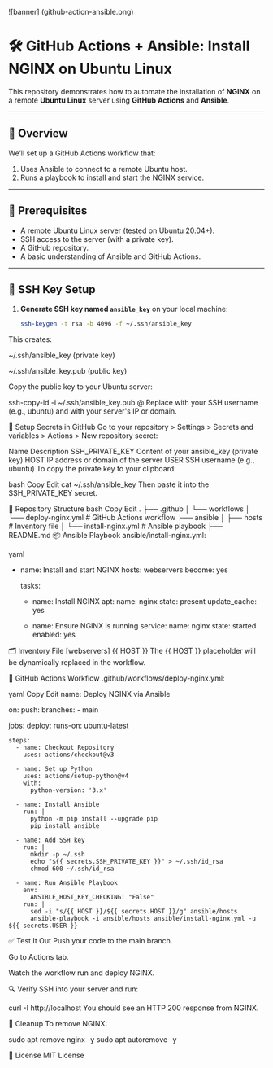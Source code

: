 ![banner] (github-action-ansible.png)
# 🛠️ GitHub Actions + Ansible: Install NGINX on Ubuntu Linux

This repository demonstrates how to automate the installation of **NGINX** on a remote **Ubuntu Linux** server using **GitHub Actions** and **Ansible**.

---

## 🧩 Overview

We’ll set up a GitHub Actions workflow that:
1. Uses Ansible to connect to a remote Ubuntu host.
2. Runs a playbook to install and start the NGINX service.

---

## 📝 Prerequisites

- A remote Ubuntu Linux server (tested on Ubuntu 20.04+).
- SSH access to the server (with a private key).
- A GitHub repository.
- A basic understanding of Ansible and GitHub Actions.

---

## 🔑 SSH Key Setup

1. **Generate SSH key named `ansible_key`** on your local machine:

   ```bash
   ssh-keygen -t rsa -b 4096 -f ~/.ssh/ansible_key
This creates:

~/.ssh/ansible_key (private key)

~/.ssh/ansible_key.pub (public key)

Copy the public key to your Ubuntu server:

ssh-copy-id -i ~/.ssh/ansible_key.pub <user>@<host>
Replace <user> with your SSH username (e.g., ubuntu) and <host> with your server's IP or domain.

🔐 Setup Secrets in GitHub
Go to your repository > Settings > Secrets and variables > Actions > New repository secret:

Name	Description
SSH_PRIVATE_KEY	Content of your ansible_key (private key)
HOST	IP address or domain of the server
USER	SSH username (e.g., ubuntu)
To copy the private key to your clipboard:

bash
Copy
Edit
cat ~/.ssh/ansible_key
Then paste it into the SSH_PRIVATE_KEY secret.

📁 Repository Structure
bash
Copy
Edit
.
├── .github
│   └── workflows
│       └── deploy-nginx.yml     # GitHub Actions workflow
├── ansible
│   ├── hosts                    # Inventory file
│   └── install-nginx.yml       # Ansible playbook
├── README.md
📦 Ansible Playbook
ansible/install-nginx.yml:

yaml
- name: Install and start NGINX
  hosts: webservers
  become: yes

  tasks:
    - name: Install NGINX
      apt:
        name: nginx
        state: present
        update_cache: yes

    - name: Ensure NGINX is running
      service:
        name: nginx
        state: started
        enabled: yes

🗂️ Inventory File
[webservers]
{{ HOST }}
The {{ HOST }} placeholder will be dynamically replaced in the workflow.

🤖 GitHub Actions Workflow
.github/workflows/deploy-nginx.yml:

yaml
Copy
Edit
name: Deploy NGINX via Ansible

on:
  push:
    branches:
      - main

jobs:
  deploy:
    runs-on: ubuntu-latest

    steps:
      - name: Checkout Repository
        uses: actions/checkout@v3

      - name: Set up Python
        uses: actions/setup-python@v4
        with:
          python-version: '3.x'

      - name: Install Ansible
        run: |
          python -m pip install --upgrade pip
          pip install ansible

      - name: Add SSH key
        run: |
          mkdir -p ~/.ssh
          echo "${{ secrets.SSH_PRIVATE_KEY }}" > ~/.ssh/id_rsa
          chmod 600 ~/.ssh/id_rsa

      - name: Run Ansible Playbook
        env:
          ANSIBLE_HOST_KEY_CHECKING: "False"
        run: |
          sed -i "s/{{ HOST }}/${{ secrets.HOST }}/g" ansible/hosts
          ansible-playbook -i ansible/hosts ansible/install-nginx.yml -u ${{ secrets.USER }}

✅ Test It Out
Push your code to the main branch.

Go to Actions tab.

Watch the workflow run and deploy NGINX.

🔍 Verify
SSH into your server and run:

curl -I http://localhost
You should see an HTTP 200 response from NGINX.

🧼 Cleanup
To remove NGINX:

sudo apt remove nginx -y
sudo apt autoremove -y

📄 License
MIT License



